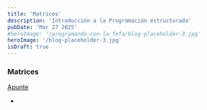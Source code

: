 ```yaml
---
title: 'Matrices'
description: 'Introducción a la Programación estructurada'
pubDate: 'Mar 27 2025'
#heroImage: '/programando-con-la-fefa/blog-placeholder-3.jpg'
heroImage: '/blog-placeholder-3.jpg'
isDraft: true
---
```


### Matrices
<a href="https://docs.google.com/document/d/16dP1MVn-AcGBH7xCdbf0ExF-j_z4t5aq8M6bQl3D2pk/" target="_blank">Apunte</a>
- <a href="" target="_blank"></a>
